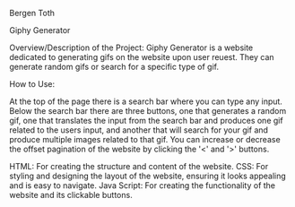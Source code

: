 Bergen Toth

Giphy Generator

Overview/Description of the Project: Giphy Generator is a website dedicated to generating gifs on the website upon user reuest. They can generate random gifs or search for a specific type of gif.

How to Use:

At the top of the page there is a search bar where you can type any input. Below the search bar there are three buttons, one that generates a random gif, one that translates the input from the search bar and produces one gif related to the users input, and another that will search for your gif and produce multiple images related to that gif.
You can increase or decrease the offset pagination of the website by clicking the '<' and '>' buttons. 

HTML: For creating the structure and content of the website.
CSS: For styling and designing the layout of the website, ensuring it looks appealing and is easy to navigate.
Java Script: For creating the functionality of the website and its clickable buttons. 
